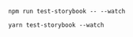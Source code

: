 ```shell renderer="common" language="js" packageManager="npm"
npm run test-storybook -- --watch
```
```shell renderer="common" language="js" packageManager="yarn"
yarn test-storybook --watch
```
